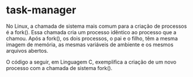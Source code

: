 # task-manager
No Linux, a chamada de sistema mais comum para a criação de processos é a fork(). Essa chamada cria um processo idêntico ao processo que a chamou. Após a fork(), os dois processos, o pai e o filho, têm a mesma imagem de memória, as mesmas variáveis de ambiente e os mesmos arquivos abertos.

O código a seguir, em Linguagem C, exemplifica a criação de um novo processo com a chamada de sistema fork().
